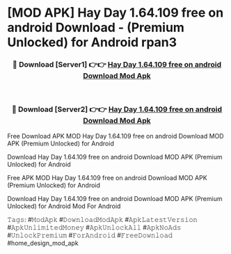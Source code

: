 # [MOD APK] Hay Day 1.64.109 free on android Download - (Premium Unlocked) for Android rpan3



<div align="center">
<h3>🔴 Download [Server1] 👉👉 <a href="https://momento.my/?title=Hay_Day_1.64.109_free_on_android_Download">Hay Day 1.64.109 free on android Download Mod Apk</a></h3><br>

<h3>🔴 Download [Server2] 👉👉 <a href="https://momento.my/?title=Hay_Day_1.64.109_free_on_android_Download">Hay Day 1.64.109 free on android Download Mod Apk</a></h3>
</div>



Free Download APK MOD Hay Day 1.64.109 free on android Download MOD APK (Premium Unlocked) for Android

Download Hay Day 1.64.109 free on android Download MOD APK (Premium Unlocked) for Android

Free APK MOD Hay Day 1.64.109 free on android Download MOD APK (Premium Unlocked) for Android

Download Hay Day 1.64.109 free on android Download MOD APK (Premium Unlocked) for Android Mod For Android

𝚃𝚊𝚐𝚜: #𝙼𝚘𝚍𝙰𝚙𝚔 #𝙳𝚘𝚠𝚗𝚕𝚘𝚊𝚍𝙼𝚘𝚍𝙰𝚙𝚔 #𝙰𝚙𝚔𝙻𝚊𝚝𝚎𝚜𝚝𝚅𝚎𝚛𝚜𝚒𝚘𝚗 #𝙰𝚙𝚔𝚄𝚗𝚕𝚒𝚖𝚒𝚝𝚎𝚍𝙼𝚘𝚗𝚎𝚢 #𝙰𝚙𝚔𝚄𝚗𝚕𝚘𝚌𝚔𝙰𝚕𝚕 #𝙰𝚙𝚔𝙽𝚘𝙰𝚍𝚜 #𝚄𝚗𝚕𝚘𝚌𝚔𝙿𝚛𝚎𝚖𝚒𝚞𝚖 #𝙵𝚘𝚛𝙰𝚗𝚍𝚛𝚘𝚒𝚍 #𝙵𝚛𝚎𝚎𝙳𝚘𝚠𝚗𝚕𝚘𝚊𝚍 #home_design_mod_apk
